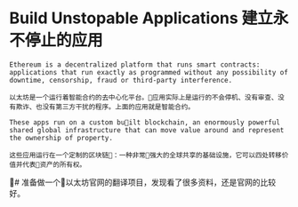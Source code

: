 # Build Unstopable Applications 建立永不停止的应用
```
Ethereum is a decentralized platform that runs smart contracts: applications that run exactly as programmed without any possibility of downtime, censorship, fraud or third-party interference.

以太坊是一个运行着智能合约的去中心化平台。应用实际上是运行的不会停机、没有审查、没有欺诈、也没有第三方干扰的程序。上面的应用就是智能合约。
```

```
These apps run on a custom built blockchain, an enormously powerful shared global infrastructure that can move value around and represent the ownership of property.

这些应用运行在一个定制的区块链：一种非常强大的全球共享的基础设施，它可以四处转移价值并代表资产的所有权。
```

# 准备做一个以太坊官网的翻译项目，发现看了很多资料，还是官网的比较好。